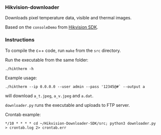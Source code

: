 ### Hikvision-downloader

Downloads  pixel temperature data, visible and thermal images.

Based on the ```consoleDemo``` from [Hikvision SDK](https://www.hikvision.com/en/support/download/sdk/).

### Instructions

To compile the c++ code, run ```make``` from the ```src``` directory.

Run the executable from the same folder:

```./hiktherm -h``` 

Example usage:

```./hiktherm --ip 0.0.0.0 --user admin --pass '12345@#` --output a```

will download ```a_t.jpeg```, ```a_v.jpeg``` and ```a.dat```.

```downloader.py``` runs the executable and uploads to FTP server.

Crontab example:

```
*/10 * * * * cd ~/Hikvision-Downloader-SDK/src; python3 downloader.py > crontab.log 2> crontab.err
```